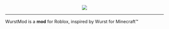 <div align="center">
    <img src="https://styles.redditmedia.com/t5_2tse5/styles/communityIcon_1hwgjq7uau951.png?width=256&s=40f4b5b2c82c9f61fe218e58694a02603a0d6445" />
</div>

----

WurstMod is a **mod** for Roblox, inspired by Wurst for Minecraft™
